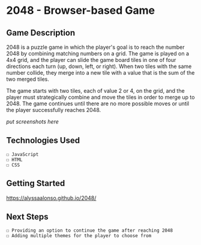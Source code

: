 # 2048 - Browser-based Game

## Game Description

2048 is a puzzle game in which the player's goal is to reach the number 2048 by combining matching numbers on a grid. The game is played on a 4x4 grid, and the player can slide the game board tiles in one of four directions each turn (up, down, left, or right). When two tiles with the same number collide, they merge into a new tile with a value that is the sum of the two merged tiles.

The game starts with two tiles, each of value 2 or 4, on the grid, and the player must strategically combine and move the tiles in order to merge up to 2048. The game continues until there are no more possible moves or until the player successfully reaches 2048.

_put screenshots here_

## Technologies Used

    ☐ JavaScript
    ☐ HTML
    ☐ CSS

## Getting Started

https://alyssaalonso.github.io/2048/

## Next Steps

    ☐ Providing an option to continue the game after reaching 2048
    ☐ Adding multiple themes for the player to choose from
